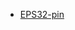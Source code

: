 * [EPS32-pin](https://docs.espressif.com/projects/esp-idf/en/latest/esp32/hw-reference/esp32/get-started-devkitc.html)